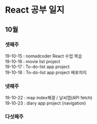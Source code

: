 # React 공부 일지
## 10월
### 셋째주
19-10-15 : nomadcoder React 수업 복습</br>
19-10-16 : movie list project</br>
19-10-17 : To-do-list app project</br>
19-10-18 : To-do-list app project 배포까지</br>
### 넷째주
19-10-22 : map index해결 / 날씨앱(API fetch)</br>
19-10-23 : diary app project (navigation)<br/>
### 다섯째주

